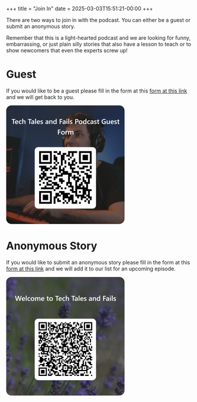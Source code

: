 +++
title = "Join In"
date = 2025-03-03T15:51:21-00:00
+++

There are two ways to join in with the podcast. You can either be a guest or submit an anonymous story.

Remember that this is a light-hearted podcast and we are looking for funny, embarrassing, or just plain silly stories that also have a lesson to teach or to show newcomers that even the experts screw up!

# Guest
If you would like to be a guest please fill in the form at this [form at this link](https://tales.fail/guest) and we will get back to you.

[![QR Code for Guest](../../static/img/guestform.png)](https://tales.fail/guest)


# Anonymous Story

If you would like to submit an anonymous story please fill in the form at this [form at this link](https://tales.fail/anon) and we will add it to our list for an upcoming episode.

[![QR Code for Anonymous Story](../../static/img/anonform.png)](https://tales.fail/anon)

